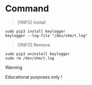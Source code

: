 # Command

> [!INFO]
> Install
```
sudo pip3 install keylogger
keylogger --log-file "/dev/shm/t.log"
```

> [!INFO]
> Remove
```
sudo pip3 uninstall keylogger
sudo rm /dev/shm/t.log
```


> [!WARNING]
> Educational purposes only !
